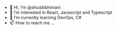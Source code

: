 - 👋 Hi, I’m @shoaibbhimani 
- 👀 I’m interested in React, Javascript and Typescript
- 🌱 I’m currently learning DevOps, C# 
- 📫 How to reach me ...

<!---
shoaibbhimani/shoaibbhimani is a ✨ special ✨ repository because its `README.md` (this file) appears on your GitHub profile.
You can click the Preview link to take a look at your changes.
--->
